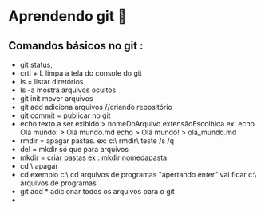 # Aprendendo git :cactus:

##  Comandos básicos no git :

* git status, 
* crtl + L limpa a tela do console do git 
* ls = listar diretórios
* ls -a mostra arquivos ocultos
* git init mover arquivos 
* git add adiciona arquivos //criando repositório
* git commit = publicar no git
* echo  texto a ser exibido > nomeDoArquivo.extensãoEscolhida ex:  echo Olá mundo! > Olá mundo.md
   echo > Olá mundo! > olá_mundo.md
* rmdir = apagar pastas. ex: c:\ rmdir\ teste  /s   /q
* del = mkdir só que para arquivos
* mkdir = criar pastas ex : mkdir  nomedapasta
* cd \ apagar  
* cd exemplo c:\  cd  arquivos de programas "apertando enter"  vai ficar c:\ arquivos de programas
* git add * adicionar todos os arquivos para o git
* 



